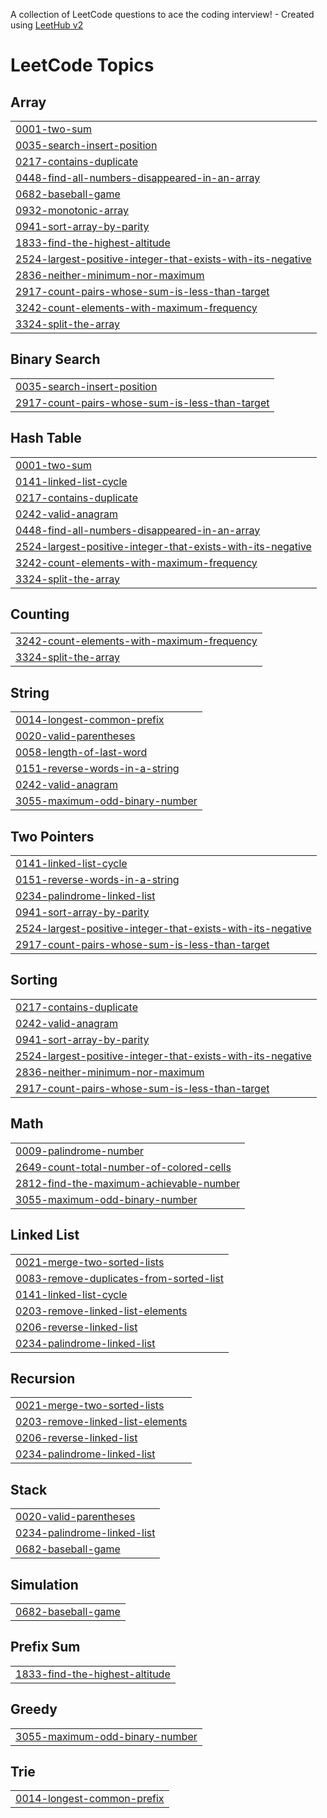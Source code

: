 A collection of LeetCode questions to ace the coding interview! - Created using [LeetHub v2](https://github.com/arunbhardwaj/LeetHub-2.0)
<!---LeetCode Topics Start-->
# LeetCode Topics
## Array
|  |
| ------- |
| [0001-two-sum](https://github.com/mohammedrimshan/leetcode/tree/master/0001-two-sum) |
| [0035-search-insert-position](https://github.com/mohammedrimshan/leetcode/tree/master/0035-search-insert-position) |
| [0217-contains-duplicate](https://github.com/mohammedrimshan/leetcode/tree/master/0217-contains-duplicate) |
| [0448-find-all-numbers-disappeared-in-an-array](https://github.com/mohammedrimshan/leetcode/tree/master/0448-find-all-numbers-disappeared-in-an-array) |
| [0682-baseball-game](https://github.com/mohammedrimshan/leetcode/tree/master/0682-baseball-game) |
| [0932-monotonic-array](https://github.com/mohammedrimshan/leetcode/tree/master/0932-monotonic-array) |
| [0941-sort-array-by-parity](https://github.com/mohammedrimshan/leetcode/tree/master/0941-sort-array-by-parity) |
| [1833-find-the-highest-altitude](https://github.com/mohammedrimshan/leetcode/tree/master/1833-find-the-highest-altitude) |
| [2524-largest-positive-integer-that-exists-with-its-negative](https://github.com/mohammedrimshan/leetcode/tree/master/2524-largest-positive-integer-that-exists-with-its-negative) |
| [2836-neither-minimum-nor-maximum](https://github.com/mohammedrimshan/leetcode/tree/master/2836-neither-minimum-nor-maximum) |
| [2917-count-pairs-whose-sum-is-less-than-target](https://github.com/mohammedrimshan/leetcode/tree/master/2917-count-pairs-whose-sum-is-less-than-target) |
| [3242-count-elements-with-maximum-frequency](https://github.com/mohammedrimshan/leetcode/tree/master/3242-count-elements-with-maximum-frequency) |
| [3324-split-the-array](https://github.com/mohammedrimshan/leetcode/tree/master/3324-split-the-array) |
## Binary Search
|  |
| ------- |
| [0035-search-insert-position](https://github.com/mohammedrimshan/leetcode/tree/master/0035-search-insert-position) |
| [2917-count-pairs-whose-sum-is-less-than-target](https://github.com/mohammedrimshan/leetcode/tree/master/2917-count-pairs-whose-sum-is-less-than-target) |
## Hash Table
|  |
| ------- |
| [0001-two-sum](https://github.com/mohammedrimshan/leetcode/tree/master/0001-two-sum) |
| [0141-linked-list-cycle](https://github.com/mohammedrimshan/leetcode/tree/master/0141-linked-list-cycle) |
| [0217-contains-duplicate](https://github.com/mohammedrimshan/leetcode/tree/master/0217-contains-duplicate) |
| [0242-valid-anagram](https://github.com/mohammedrimshan/leetcode/tree/master/0242-valid-anagram) |
| [0448-find-all-numbers-disappeared-in-an-array](https://github.com/mohammedrimshan/leetcode/tree/master/0448-find-all-numbers-disappeared-in-an-array) |
| [2524-largest-positive-integer-that-exists-with-its-negative](https://github.com/mohammedrimshan/leetcode/tree/master/2524-largest-positive-integer-that-exists-with-its-negative) |
| [3242-count-elements-with-maximum-frequency](https://github.com/mohammedrimshan/leetcode/tree/master/3242-count-elements-with-maximum-frequency) |
| [3324-split-the-array](https://github.com/mohammedrimshan/leetcode/tree/master/3324-split-the-array) |
## Counting
|  |
| ------- |
| [3242-count-elements-with-maximum-frequency](https://github.com/mohammedrimshan/leetcode/tree/master/3242-count-elements-with-maximum-frequency) |
| [3324-split-the-array](https://github.com/mohammedrimshan/leetcode/tree/master/3324-split-the-array) |
## String
|  |
| ------- |
| [0014-longest-common-prefix](https://github.com/mohammedrimshan/leetcode/tree/master/0014-longest-common-prefix) |
| [0020-valid-parentheses](https://github.com/mohammedrimshan/leetcode/tree/master/0020-valid-parentheses) |
| [0058-length-of-last-word](https://github.com/mohammedrimshan/leetcode/tree/master/0058-length-of-last-word) |
| [0151-reverse-words-in-a-string](https://github.com/mohammedrimshan/leetcode/tree/master/0151-reverse-words-in-a-string) |
| [0242-valid-anagram](https://github.com/mohammedrimshan/leetcode/tree/master/0242-valid-anagram) |
| [3055-maximum-odd-binary-number](https://github.com/mohammedrimshan/leetcode/tree/master/3055-maximum-odd-binary-number) |
## Two Pointers
|  |
| ------- |
| [0141-linked-list-cycle](https://github.com/mohammedrimshan/leetcode/tree/master/0141-linked-list-cycle) |
| [0151-reverse-words-in-a-string](https://github.com/mohammedrimshan/leetcode/tree/master/0151-reverse-words-in-a-string) |
| [0234-palindrome-linked-list](https://github.com/mohammedrimshan/leetcode/tree/master/0234-palindrome-linked-list) |
| [0941-sort-array-by-parity](https://github.com/mohammedrimshan/leetcode/tree/master/0941-sort-array-by-parity) |
| [2524-largest-positive-integer-that-exists-with-its-negative](https://github.com/mohammedrimshan/leetcode/tree/master/2524-largest-positive-integer-that-exists-with-its-negative) |
| [2917-count-pairs-whose-sum-is-less-than-target](https://github.com/mohammedrimshan/leetcode/tree/master/2917-count-pairs-whose-sum-is-less-than-target) |
## Sorting
|  |
| ------- |
| [0217-contains-duplicate](https://github.com/mohammedrimshan/leetcode/tree/master/0217-contains-duplicate) |
| [0242-valid-anagram](https://github.com/mohammedrimshan/leetcode/tree/master/0242-valid-anagram) |
| [0941-sort-array-by-parity](https://github.com/mohammedrimshan/leetcode/tree/master/0941-sort-array-by-parity) |
| [2524-largest-positive-integer-that-exists-with-its-negative](https://github.com/mohammedrimshan/leetcode/tree/master/2524-largest-positive-integer-that-exists-with-its-negative) |
| [2836-neither-minimum-nor-maximum](https://github.com/mohammedrimshan/leetcode/tree/master/2836-neither-minimum-nor-maximum) |
| [2917-count-pairs-whose-sum-is-less-than-target](https://github.com/mohammedrimshan/leetcode/tree/master/2917-count-pairs-whose-sum-is-less-than-target) |
## Math
|  |
| ------- |
| [0009-palindrome-number](https://github.com/mohammedrimshan/leetcode/tree/master/0009-palindrome-number) |
| [2649-count-total-number-of-colored-cells](https://github.com/mohammedrimshan/leetcode/tree/master/2649-count-total-number-of-colored-cells) |
| [2812-find-the-maximum-achievable-number](https://github.com/mohammedrimshan/leetcode/tree/master/2812-find-the-maximum-achievable-number) |
| [3055-maximum-odd-binary-number](https://github.com/mohammedrimshan/leetcode/tree/master/3055-maximum-odd-binary-number) |
## Linked List
|  |
| ------- |
| [0021-merge-two-sorted-lists](https://github.com/mohammedrimshan/leetcode/tree/master/0021-merge-two-sorted-lists) |
| [0083-remove-duplicates-from-sorted-list](https://github.com/mohammedrimshan/leetcode/tree/master/0083-remove-duplicates-from-sorted-list) |
| [0141-linked-list-cycle](https://github.com/mohammedrimshan/leetcode/tree/master/0141-linked-list-cycle) |
| [0203-remove-linked-list-elements](https://github.com/mohammedrimshan/leetcode/tree/master/0203-remove-linked-list-elements) |
| [0206-reverse-linked-list](https://github.com/mohammedrimshan/leetcode/tree/master/0206-reverse-linked-list) |
| [0234-palindrome-linked-list](https://github.com/mohammedrimshan/leetcode/tree/master/0234-palindrome-linked-list) |
## Recursion
|  |
| ------- |
| [0021-merge-two-sorted-lists](https://github.com/mohammedrimshan/leetcode/tree/master/0021-merge-two-sorted-lists) |
| [0203-remove-linked-list-elements](https://github.com/mohammedrimshan/leetcode/tree/master/0203-remove-linked-list-elements) |
| [0206-reverse-linked-list](https://github.com/mohammedrimshan/leetcode/tree/master/0206-reverse-linked-list) |
| [0234-palindrome-linked-list](https://github.com/mohammedrimshan/leetcode/tree/master/0234-palindrome-linked-list) |
## Stack
|  |
| ------- |
| [0020-valid-parentheses](https://github.com/mohammedrimshan/leetcode/tree/master/0020-valid-parentheses) |
| [0234-palindrome-linked-list](https://github.com/mohammedrimshan/leetcode/tree/master/0234-palindrome-linked-list) |
| [0682-baseball-game](https://github.com/mohammedrimshan/leetcode/tree/master/0682-baseball-game) |
## Simulation
|  |
| ------- |
| [0682-baseball-game](https://github.com/mohammedrimshan/leetcode/tree/master/0682-baseball-game) |
## Prefix Sum
|  |
| ------- |
| [1833-find-the-highest-altitude](https://github.com/mohammedrimshan/leetcode/tree/master/1833-find-the-highest-altitude) |
## Greedy
|  |
| ------- |
| [3055-maximum-odd-binary-number](https://github.com/mohammedrimshan/leetcode/tree/master/3055-maximum-odd-binary-number) |
## Trie
|  |
| ------- |
| [0014-longest-common-prefix](https://github.com/mohammedrimshan/leetcode/tree/master/0014-longest-common-prefix) |
<!---LeetCode Topics End-->